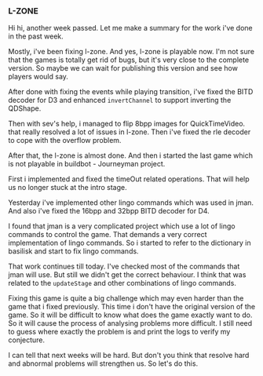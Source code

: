 ### L-ZONE

Hi hi, another week passed. Let me make a summary for the work i've done in the past week.

Mostly, i've been fixing l-zone. And yes, l-zone is playable now. I'm not sure that the games is totally get rid of bugs, but it's very close to the complete version. So maybe we can wait for publishing this version and see how players would say.

After done with fixing the events while playing transition, i've fixed the BITD decoder for D3 and enhanced `invertChannel` to support inverting the QDShape.

Then with sev's help, i managed to flip 8bpp images for QuickTimeVideo. that really resolved a lot of issues in l-zone. Then i've fixed the rle decoder to cope with the overflow problem.

After that, the l-zone is almost done. And then i started the last game which is not playable in buildbot - Journeyman project.

First i implemented and fixed the timeOut related operations. That will help us no longer stuck at the intro stage.

Yesterday i've implemented other lingo commands which was used in jman. And also i've fixed the 16bpp and 32bpp BITD decoder for D4.

I found that jman is a very complicated project which use a lot of lingo commands to control the game. That demands a very correct implementation of lingo commands. So i started to refer to the dictionary in basilisk and start to fix lingo commands.

That work continues till today. I've checked most of the commands that jman will use. But still we didn't get the correct behaviour. I think that was related to the `updateStage` and other combinations of lingo commands. 

Fixing this game is quite a big challenge which may even harder than the game that i fixed previously. This time i don't have the original version of the game. So it will be difficult to know what does the game exactly want to do. So it will cause the process of analysing problems more difficult. I still need to guess where exactly the problem is and print the logs to verify my conjecture.

I can tell that next weeks will be hard. But don't you think that resolve hard and abnormal problems will strengthen us. So let's do this. 